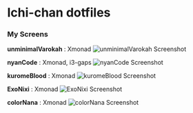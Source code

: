Ichi-chan dotfiles
=============

### My Screens

**unminimalVarokah** : Xmonad
![unminimalVarokah Screenshot](https://raw.githubusercontent.com/HakaseFal/dotfiles/master/Screenshots/unminimalVarokah.png)

**nyanCode** : Xmonad, i3-gaps
![nyanCode Screenshot](https://raw.githubusercontent.com/HakaseFal/dotfiles/master/Screenshots/nyanCode.png)

**kuromeBlood** : Xmonad
![kuromeBlood Screenshot](https://raw.githubusercontent.com/HakaseFal/dotfiles/master/Screenshots/kuromeBlood.png)

**ExoNixi** : Xmonad
![ExoNixi Screenshot](https://raw.githubusercontent.com/HakaseFal/dotfiles/master/Screenshots/ExoNixi.jpg)

**colorNana** : Xmonad
![colorNana Screenshot](https://raw.githubusercontent.com/HakaseFal/dotfiles/master/Screenshots/colorNana.png)
